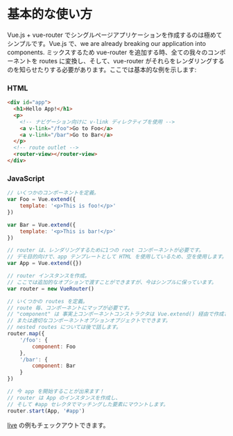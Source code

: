 # 基本的な使い方

Vue.js + vue-router でシングルページアプリケーションを作成するのは極めてシンプルです。Vue.js で、we are already breaking our application into components. ミックスするため vue-router を追加する時、全ての我々のコンポーネントを routes に変換し、そして、vue-router がそれらをレンダリングするのを知らせたりする必要があります。ここでは基本的な例を示します:

### HTML

``` html
<div id="app">
  <h1>Hello App!</h1>
  <p>
    <!-- ナビゲーション向けに v-link ディレクティブを使用 -->
    <a v-link="/foo">Go to Foo</a>
    <a v-link="/bar">Go to Bar</a>
  </p>
  <!-- route outlet -->
  <router-view></router-view>
</div>
```

### JavaScript

``` js
// いくつかのコンポーネントを定義。
var Foo = Vue.extend({
    template: '<p>This is foo!</p>'
})

var Bar = Vue.extend({
    template: '<p>This is bar!</p>'
})

// router は、レンダリングするために1つの root コンポーネントが必要です。
// デモ目的向けで、app テンプレートとして HTML を使用しているため、空を使用します。
var App = Vue.extend({})

// router インスタンスを作成。
// ここでは追加的なオプションで渡すことができますが、今はシンプルに保っています。
var router = new VueRouter()

// いくつかの routes を定義。
// route 毎、コンポーネントにマップが必要です。
// "component" は 事実上コンポーネントコンストラクタは Vue.extend() 経由で作成されるか、
// または適切なコンポーネントオプションオブジェクトでできます。
// nested routes については後で話します。
router.map({
    '/foo': {
        component: Foo
    },
    '/bar': {
        component: Bar
    }
})

// 今 app を開始することが出来ます！
// router は App のインスタンスを作成し、
// そして #app セレクタでマッチングした要素にマウントします。
router.start(App, '#app')
```

[live](http://jsfiddle.net/yyx990803/xyu276sa/) の例もチェックアウトできます。
